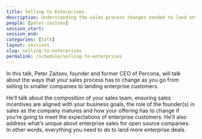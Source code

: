 ```yaml
---
title: Selling to Enterprises
description: Understanding the sales process changes needed to land enterprise customers
people: [peter-zaitsev]
session_start: 
session_end: 
categories: [talk]
layout: sessions
slug: selling-to-enterprises
permalink: /schedule/selling-to-enterprises
---
```


In this talk, Peter Zaitsev, founder and former CEO of Percona, will talk about the ways that your 
sales process has to change as you go from selling to smaller companies to landing enterprise customers. 

He’ll talk about the composition of your sales team, ensuring sales incentives are aligned with your business 
goals, the role of the founder(s) in sales as the company matures and how your offering has to change if you’re 
going to meet the expectations of enterprise customers. He’ll also address what’s unique about enterprise sales 
for open source companies. In other words, everything you need to do to land more enterprise deals. 
